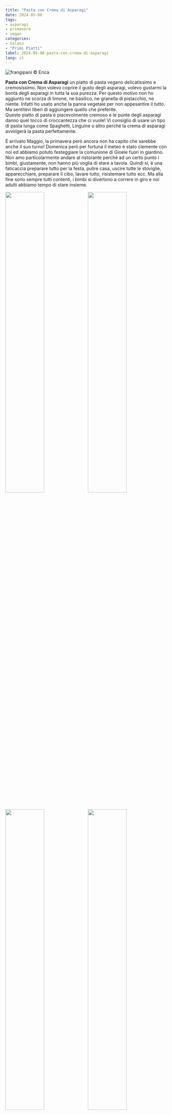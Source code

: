 ```yaml
---
title: "Pasta con Crema di Asparagi"
date: 2024-05-08
tags: 
- asparagi
- primavera
- vegan
categories:
- Salato
- "Primi Piatti"
label: 2024-05-08-pasta-con-crema-di-asparagi
lang: it 
---
```

![](header.jpeg "frangipani © Erica")

**Pasta con Crema di Asparagi** un piatto di pasta vegano delicatissimo e cremosissimo. Non volevo coprire il gusto degli asparagi, volevo gustarmi la bontà degli asparagi in tutta la sua purezza. Per questo motivo non ho aggiunto ne scorza di limone, ne basilico, ne granella di pistacchio, ne niente. Infatti ho usato anche la panna vegetale per non appesantire il tutto. Ma sentitevi liberi di aggiungere quello che preferite.
<br />
Questo piatto di pasta è piacevolmente cremoso e le punte degli asparagi danno quel tocco di croccantezza che ci vuole! Vi consiglio di usare un tipo di pasta lunga come Spaghetti, Linguine o altro perché la crema di asparagi avvolgerà la pasta perfettamente.

È arrivato Maggio, la primavera però ancora non ha capito che sarebbe anche il suo turno! Domenica però per fortuna il meteo è stato clemente con noi ed abbiamo potuto festeggiare la comunione di Gioele fuori in giardino. Non amo particolarmente andare al ristorante perché ad un certo punto i bimbi, giustamente, non hanno più voglia di stare a tavola. Quindi sì, è una faticaccia preparare tutto per la festa, pulire casa, uscire tutte le stoviglie, apparecchiare, preparare il cibo, lavare tutto, risistemare tutto ecc. Ma alla fine sono sempre tutti contenti, i bimbi si divertono a correre in giro e noi adulti abbiamo tempo di stare insieme.
<p>
  <div style="width: 100%; margin-bottom: 0">
    <img style="float: left; width: 49%; margin-right: 1%" src="comunione1.jpeg" alt="" title="frangipani © Erica" />
    <img style="float: left; width: 49%; margin-left: 1%" src="comunione2.jpeg" alt="" title="frangipani © Erica" />
    <div style="clear: both;"></div>
  </div>
</p>

<p>
  <div style="width: 100%; margin-bottom: 0">
    <img style="float: left; width: 49%; margin-right: 1%" src="comunione3.jpeg" alt="" title="frangipani © Erica" />
    <img style="float: left; width: 49%; margin-left: 1%" src="comunione4.jpeg" alt="" title="frangipani © Erica" />
    <div style="clear: both;"></div>
  </div>
</p>

<p>
  <div style="width: 100%; margin-bottom: 0">
    <img style="float: left; width: 49%; margin-right: 1%" src="comunione5.jpeg" alt="" title="frangipani © Erica" />
    <img style="float: left; width: 49%; margin-left: 1%" src="comunione6.jpeg" alt="" title="frangipani © Erica" />
    <div style="clear: both;"></div>
  </div>
</p>

<p>
  <div style="width: 100%; margin-bottom: 0">
    <img style="float: left; width: 49%; margin-right: 1%" src="comunione7.jpeg" alt="" title="frangipani © Erica" />
    <img style="float: left; width: 49%; margin-left: 1%" src="comunione8.jpeg" alt="" title="frangipani © Erica" />
    <div style="clear: both;"></div>
  </div>
</p>

Ho fatto scegliere a Gioele i colori e la bomboniera per la sua comunione. Infatti ha scelto turchese, verde e bianco e come bomboniera ha voluto solo ed esclusivamente dei cactus super spinosi. Mi sono fatta preparare dei mazzi di fiori direttamente nei vasi in stile prato nei colori che ha scelto ed ho usato gli stessi fiori per decorare la Cream Tart. Gioele desiderava anche un piccolo mazzolino da mettere alla sua giacca, perché anche Gaia aveva i fiori freschi in testa... Ho dovuto quasi costringerlo a togliersi la giacca, perché era tanto fiero di quel mazzolino!
<br />
Per le bomboniere siamo andati a comprare i cactus che poi ho travasato nei vasi di terracotta. Sì, ancora ho una spina nel pollice che non riesco ad estrarre e avevo i guantoni!

<div id="wrapper" style="text-align: center">
  <div id="yourdiv" style="display: inline-block;">
    <div class="ingredients" itemscope itemtype="http://schema.org/Recipe">
      <span itemprop="name" style="display:none;">Pasta con Crema di Asparagi</span>
      <span itemprop="recipeCategory" style="display:none;">Salato</span>
      <img itemprop="image" style="display:none;" class="ignore-gallery-item" src="header.jpeg"/>
      <span itemprop="author" style="display:none;">Erica Raiano</span>
      <span itemprop="description" style="display:none;">Pasta con Crema di Asparagi, un piatto di pasta vegano delicatissimo e cremosissimo.</span>
      <div class="ingredients-title">Ingredienti</div>
      <table>
        <tbody>
          <tr itemprop="recipeIngredient">
            <td>320gr</td>
            <td>pasta (lunga)</td>
          </tr>
          <tr itemprop="recipeIngredient">
            <td>1</td>
            <td>cipolla</td>
          </tr> 
          <tr itemprop="recipeIngredient">
            <td>500gr</td>
            <td>asparagi verdi</td>
          </tr>  
          <tr itemprop="recipeIngredient">
            <td>250ml</td>
            <td>panna vegetale non zuccherata</td>
          </tr>
          <tr itemprop="recipeIngredient">
            <td>qb</td>
            <td>olio evo</td>
          </tr>
          <tr itemprop="recipeIngredient">
            <td>qb</td>
            <td>sale</td>
          </tr>
        </tbody>
      </table>
      <br></br>
      <i class="pull-right" style="font-size: 80%;" itemprop="recipeYield">per 4 persone</i>
    </div>
  </div>
</div>


<h3>
  <font color="grey">
    <i class="fa-solid fa-gears"></i>
  </font> Preparazione
</h3>

Eliminate la parte dura e legnosa degli asparagi e lavateli. Tagliateli a pezzettini piccolini tenendo da parte le punte. Tagliate finemente una cipolla e fatela rosolare in una padella con un filo d'olio ed un pizzico di sale. Aggiungete gli asparagi (senza le punte) e fate rosolare il tutto. Quando saranno belli abbrustoliti, aggiungete la panna vegetale e un goccio d'acqua e fate andare per 5 minuti. Prelevate tutta la panna con 3/4 degli asparagi e frullateli finché saranno belli cremosi. Versate la crema di asparagi di nuovo nella padella e aggiungete anche le punte. Tenete al caldo.
![](asparagi.jpeg "frangipani © Erica")

Portate ad ebollizione abbondante acqua, buttate la pasta e salate. Una volta cotta scolate la pasta tenendo da parte un pochino d'acqua di cottura della pasta. Versate la pasta nella padella con il condimento di asparagi e amalgamate il tutto. Se c'è bisogno aggiungete un goccio d'acqua di cottura della pasta, poi impiattate.
<p>
  <div style="width: 100%; margin-bottom: 0">
    <img style="float: left; width: 49%; margin-right: 1%" src="risultato1.jpeg" alt="" title="frangipani © Erica" />
    <img style="float: left; width: 49%; margin-left: 1%" src="risultato2.jpeg" alt="" title="frangipani © Erica" />
    <div style="clear: both;"></div>
  </div>
</p>

<p>
  <div style="width: 100%; margin-bottom: 0">
    <img style="float: left; width: 49%; margin-right: 1%" src="risultato3.jpeg" alt="" title="frangipani © Erica" />
    <img style="float: left; width: 49%; margin-left: 1%" src="risultato4.jpeg" alt="" title="frangipani © Erica" />
    <div style="clear: both;"></div>
  </div>
</p>

<p>
  <div style="width: 100%; margin-bottom: 0">
    <img style="float: left; width: 49%; margin-right: 1%" src="risultato5.jpeg" alt="" title="frangipani © Erica" />
    <img style="float: left; width: 49%; margin-left: 1%" src="risultato6.jpeg" alt="" title="frangipani © Erica" />
    <div style="clear: both;"></div>
  </div>
</p>

<p>
  <div style="width: 100%; margin-bottom: 0">
    <img style="float: left; width: 49%; margin-right: 1%" src="risultato7.jpeg" alt="" title="frangipani © Erica" />
    <img style="float: left; width: 49%; margin-left: 1%" src="risultato8.jpeg" alt="" title="frangipani © Erica" />
    <div style="clear: both;"></div>
  </div>
</p>

<h4>Buon appetito
  <font color="red">
    <i class="fa-regular fa-face-smile"></i>
  </font>
</h4>